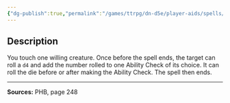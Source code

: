```yaml
---
{"dg-publish":true,"permalink":"/games/ttrpg/dn-d5e/player-aids/spells/cantrips/guidance/","tags":["TTRPG/DND/5e","verbal","somatic","concentration","buff"]}
---
```



## Description
You touch one willing creature.
Once before the spell ends, the target can roll a `d4` and add the number rolled to one Ability Check of its choice.
It can roll the die before or after making the Ability Check.
The spell then ends.

---

**Sources:** PHB, page 248
